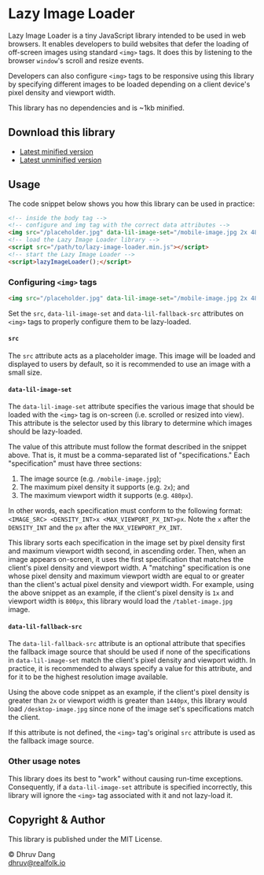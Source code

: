 # Lazy Image Loader

Lazy Image Loader is a tiny JavaScript library intended to be used in web browsers.
It enables developers to build websites that defer the loading of off-screen images using standard `<img>` tags.
It does this by listening to the browser `window`'s scroll and resize events.

Developers can also configure `<img>` tags to be responsive using this library by specifying different images to
be loaded depending on a client device's pixel density and viewport width.

This library has no dependencies and is ~1kb minified.

## Download this library

- [Latest minified version](https://raw.githubusercontent.com/dhruvio/js_lazy-image-loader/master/build/lazy-image-loader.min.js)
- [Latest unminified version](https://raw.githubusercontent.com/dhruvio/js_lazy-image-loader/master/build/lazy-image-loader.js)

## Usage

The code snippet below shows you how this library can be used in practice:

```html
<!-- inside the body tag -->
<!-- configure and img tag with the correct data attributes -->
<img src="/placeholder.jpg" data-lil-image-set="/mobile-image.jpg 2x 480px, /laptop-image.jpg 2x 1400px" data-lil-fallback-src="/desktop-image.jpg" />
<!-- load the Lazy Image Loader library -->
<script src="/path/to/lazy-image-loader.min.js"></script>
<!-- start the Lazy Image Loader -->
<script>lazyImageLoader();</script>
```

### Configuring `<img>` tags

```html
<img src="/placeholder.jpg" data-lil-image-set="/mobile-image.jpg 2x 480px, /tablet-image.jpg 2x 1100px, /laptop-image.jpg 2x 1440px" data-lil-fallback-src="/desktop-image.jpg" />
```

Set the `src`, `data-lil-image-set` and `data-lil-fallback-src` attributes on `<img>` tags to properly configure them to be lazy-loaded.

#### `src`

The `src` attribute acts as a placeholder image.
This image will be loaded and displayed to users by default, so it is recommended to use an image with a small size.

#### `data-lil-image-set`

The `data-lil-image-set` attribute specifies the various image that should be loaded with the `<img>` tag is on-screen (i.e. scrolled or resized into view).
This attribute is the selector used by this library to determine which images should be lazy-loaded.

The value of this attribute must follow the format described in the snippet above. That is, it must be a comma-separated list of "specifications."
Each "specification" must have three sections:

1. The image source (e.g. `/mobile-image.jpg`);
2. The maximum pixel density it supports (e.g. `2x`); and
3. The maximum viewport width it supports (e.g. `480px`).

In other words, each specification must conform to the following format: `<IMAGE_SRC> <DENSITY_INT>x <MAX_VIEWPORT_PX_INT>px`.
Note the `x` after the `DENSITY_INT` and the `px` after the `MAX_VIEWPORT_PX_INT`.

This library sorts each specification in the image set by pixel density first and maximum viewport width second, in ascending order.
Then, when an image appears on-screen, it uses the first specification that matches the client's pixel density and viewport width.
A "matching" specification is one whose pixel density and maximum viewport width are equal to or greater than the client's actual
pixel density and viewport width.
For example, using the above snippet as an example, if the client's pixel density is `1x` and viewport width is `800px`, this library
would load the `/tablet-image.jpg` image.

#### `data-lil-fallback-src`

The `data-lil-fallback-src` attribute is an optional attribute that specifies the fallback image source that should be used if
none of the specifications in `data-lil-image-set` match the client's pixel density and viewport width.
In practice, it is recommended to always specify a value for this attribute, and for it to be the highest resolution image available.

Using the above code snippet as an example, if the client's pixel density is greater than `2x` or viewport width is greater than `1440px`,
this library would load `/desktop-image.jpg` since none of the image set's specifications match the client.

If this attribute is not defined, the `<img>` tag's original `src` attribute is used as the fallback image source.

### Other usage notes

This library does its best to "work" without causing run-time exceptions.
Consequently, if a `data-lil-image-set` attribute is specified incorrectly, this library will ignore the `<img>` tag associated with it and not lazy-load it.

## Copyright & Author

This library is published under the MIT License.

&copy; Dhruv Dang  
[dhruv@realfolk.io](mailto:dhruv@realfolk.io)
